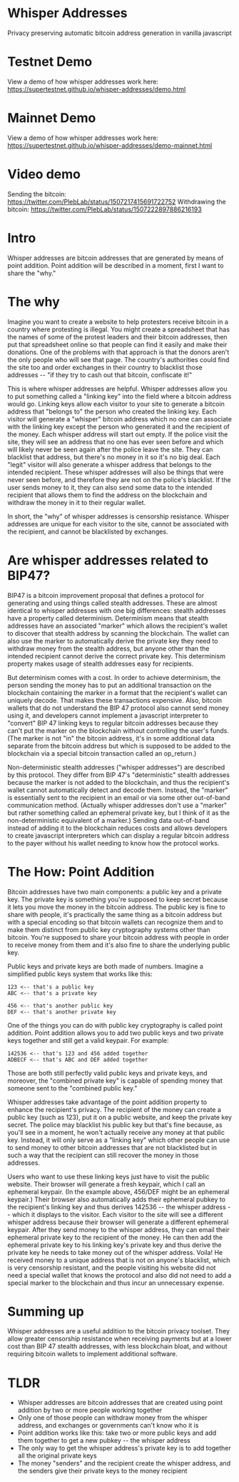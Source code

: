 # Whisper Addresses
Privacy preserving automatic bitcoin address generation in vanilla javascript

# Testnet Demo

View a demo of how whisper addresses work here: https://supertestnet.github.io/whisper-addresses/demo.html

# Mainnet Demo

View a demo of how whisper addresses work here: https://supertestnet.github.io/whisper-addresses/demo-mainnet.html

# Video demo

Sending the bitcoin: https://twitter.com/PlebLab/status/1507217415691722752
Withdrawing the bitcoin: https://twitter.com/PlebLab/status/1507222897886216193

# Intro

Whisper addresses are bitcoin addresses that are generated by means of point addition. Point addition will be described in a moment, first I want to share the "why."

# The why

Imagine you want to create a website to help protesters receive bitcoin in a country where protesting is illegal. You might create a spreadsheet that has the names of some of the protest leaders and their bitcoin addresses, then put that spreadsheet online so that people can find it easily and make their donations. One of the problems with that approach is that the donors aren't the only people who will see that page. The country's authorities could find the site too and order exchanges in their country to blacklist those addresses -- "if they try to cash out that bitcoin, confiscate it!"

This is where whisper addresses are helpful. Whisper addresses allow you to put something called a "linking key" into the field where a bitcoin address would go. Linking keys allow each visitor to your site to generate a bitcoin address that "belongs to" the person who created the linking key. Each visitor will generate a "whisper" bitcoin address which no one can associate with the linking key except the person who generated it and the recipient of the money. Each whisper address will start out empty. If the police visit the site, they will see an address that no one has ever seen before and which will likely never be seen again after the police leave the site. They can blacklist that address, but there's no money in it so it's no big deal. Each "legit" visitor will also generate a whisper address that belongs to the intended recipient. These whisper addresses will also be things that were never seen before, and therefore they are not on the police's blacklist. If the user sends money to it, they can also send some data to the intended recipient that allows them to find the address on the blockchain and withdraw the money in it to their regular wallet.

In short, the "why" of whisper addresses is censorship resistance. Whisper addresses are unique for each visitor to the site, cannot be associated with the recipient, and cannot be blacklisted by exchanges.

# Are whisper addresses related to BIP47?

BIP47 is a bitcoin improvement proposal that defines a protocol for generating and using things called stealth addresses. These are almost identical to whisper addresses with one big differences: stealth addresses have a property called determinism. Determinism means that stealth addresses have an associated "marker" which allows the recipient's wallet to discover that stealth address by scanning the blockchain. The wallet can also use the marker to automatically derive the private key they need to withdraw money from the stealth address, but anyone other than the intended recipient cannot derive the correct private key. This determinism property makes usage of stealth addresses easy for recipients.

But determinism comes with a cost. In order to achieve determinism, the person sending the money has to put an additional transaction on the blockchain containing the marker in a format that the recipient's wallet can uniquely decode. That makes these transactions expensive. Also, bitcoin wallets that do not understand the BIP 47 protocol also cannot send money using it, and developers cannot implement a javascript interpreter to "convert" BIP 47 linking keys to regular bitcoin addresses because they can't put the marker on the blockchain without controlling the user's funds. (The marker is not "in" the bitcoin address, it's in some additional data separate from the bitcoin address but which is supposed to be added to the blockchain via a special bitcoin transaction called an op_return.)

Non-deterministic stealth addresses ("whisper addresses") are described by this protocol. They differ from BIP 47's "deterministic" stealth addresses because the marker is not added to the blockchain, and thus the recipient's wallet cannot automatically detect and decode them. Instead, the "marker" is essentially sent to the recipient in an email or via some other out-of-band communication method. (Actually whisper addresses don't use a "marker" but rather something called an ephemeral private key, but I think of it as the non-deterministic equivalent of a marker.) Sending data out-of-band instead of adding it to the blockchain reduces costs and allows developers to create javascript interpreters which can display a regular bitcoin address to the payer without his wallet needing to know how the protocol works.

# The How: Point Addition

Bitcoin addresses have two main components: a public key and a private key. The private key is something you're supposed to keep secret because it lets you move the money in the bitcoin address. The public key is fine to share with people, it's practically the same thing as a bitcoin address but with a special encoding so that bitcoin wallets can recognize them and to make them distinct from public key cryptography systems other than bitcoin. You're supposed to share your bitcoin address with people in order to receive money from them and it's also fine to share the underlying public key.

Public keys and private keys are both made of numbers. Imagine a simplified public keys system that works like this:

```
123 <-- that's a public key
ABC <-- that's a private key
```

```
456 <-- that's another public key
DEF <-- that's another private key
```

One of the things you can do with public key cryptography is called point addition. Point addition allows you to add two public keys and two private keys together and still get a valid keypair. For example:

```
142536 <-- that's 123 and 456 added together
ADBECF <-- that's ABC and DEF added together
```

Those are both still perfectly valid public keys and private keys, and moreover, the "combined private key" is capable of spending money that someone sent to the "combined public key."

Whisper addresses take advantage of the point addition property to enhance the recipient's privacy. The recipient of the money can create a public key (such as 123), put it on a public website, and keep the private key secret. The police may blacklist his public key but that's fine because, as you'll see in a moment, he won't actually receive any money at that public key. Instead, it will only serve as a "linking key" which other people can use to send money to other bitcoin addresses that are not blacklisted but in such a way that the recipient can still recover the money in those addresses.

Users who want to use these linking keys just have to visit the public website. Their browser will generate a fresh keypair, which I call an ephemeral keypair. (In the example above, 456/DEF might be an ephemeral keypair.) Their browser also automatically adds their ephemeral pubkey to the recipient's linking key and thus derives 142536 -- the whisper address -- which it displays to the visitor. Each visitor to the site will see a different whisper address because their browser will generate a different ephemeral keypair. After they send money to the whisper address, they can email their ephemeral private key to the recipient of the money. He can then add the ephemeral private key to his linking key's private key and thus derive the private key he needs to take money out of the whisper address. Voila! He received money to a unique address that is not on anyone's blacklist, which is very censorship resistant, and the people visiting his website did not need a special wallet that knows the protocol and also did not need to add a special marker to the blockchain and thus incur an unnecessary expense.

# Summing up

Whisper addresses are a useful addition to the bitcoin privacy toolset. They allow greater censorship resistance when receiving payments but at a lower cost than BIP 47 stealth addresses, with less blockchain bloat, and without requiring bitcoin wallets to implement additional software.

# TLDR

* Whisper addresses are bitcoin addresses that are created using point addition by two or more people working together 
* Only one of those people can withdraw money from the whisper address, and exchanges or governments can't know who it is
* Point addition works like this: take two or more public keys and add them together to get a new pubkey -- the whisper address
* The only way to get the whisper address's private key is to add together all the original private keys
* The money "senders" and the recipient create the whisper address, and the senders give their private keys to the money recipient
